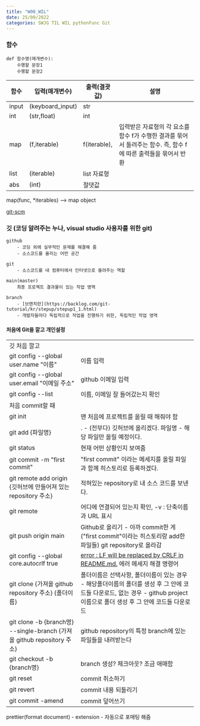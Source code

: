 ```yaml
---
title: "W00_WIL"
date: 25/09/2022
categories: SWJG TIL WIL pythonFunc Git
---
```

### 함수
    def 함수명(매개변수):
        수행할 문장1
        수행할 문장2

|함수|입력(매개변수)|출력(결괏값)|설명|
|---|---|---|---|
input|(keyboard_input)|str
int|(str,float)|int
map|(f,iterable)|f(iterable),|입력받은 자료형의 각 요소를 함수 f가 수행한 결과를 묶어서 돌려주는 함수. 즉, 함수 f에 따른 출력들을 묶어서 반환
list|(iterable)|list 자료형
abs|(int)|절댓값

<!-- ### 로그인 작동 원리 -->
map(func, *iterables) --> map object


[git-scm](git-scm.com)
### 깃 (코딩 알려주는 누나, visual studio 사용자를 위한 git)
    github
        - 코딩 외에 실무적인 문제를 해결해 줌
        - 소스코드를 올리는 어떤 공간   

    git
        - 소스코드를 내 컴퓨터에서 인터넷으로 올려주는 역할   

    main(master)
        최종 프로젝트 결과물이 있는 작업 영역
    
    branch
        - [브랜치란](https://backlog.com/git-tutorial/kr/stepup/stepup1_1.html)
        - 개발자들마다 독립적으로 작업을 진행하기 위한, 독립적인 작업 영역
    

#### 처음에 Git을 깔고 개인설정      

|||
|---|---|
깃 처음 깔고||
git config --global user.name "이름"|이름 입력
git config --global user.email "이메일 주소"|github 이메일 입력
git config --list|이름, 이메일 잘 들어갔는지 확인
처음 commit할 때||
git init|맨 처음에 프로젝트를 올릴 때 해줘야 함
git add {파일명}|. - (전부다) 깃허브에 올리겠다. 파일명 - 해당 파일만 올릴 예정이다.
git status|현재 어떤 상황인지 보여줌
git commit -m "first commit"|"first commit" 이라는 메세지를 올릴 파일과 함께 히스토리로 등록하겠다.
git remote add origin {깃허브에 만들어져 있는 repository 주소}|적혀있는 repository로 내 소스 코드를 보낸다.
git remote|어디에 연결되어 있는지 확인, -v : 단축이름과 URL 표시
git push origin main|Github로 올리기 - 아까 commit한 게("first commit"이라는 히스토리랑 add한 파일들) git repository로 올라감
git config --global core.autocrlf true|[error : LF will be replaced by CRLF in README.md.](https://wotres.tistory.com/entry/git-warning-LF-will-be-replaced-by-CRLF-in-READMEmd) 에러 메세지 해결 명령어
git clone {가져올 github repository 주소} {폴더이름}| 폴더이름은 선택사항, 폴더이름이 있는 경우 - 해당폴더이름의 폴더를 생성 후 그 안에 코드들 다운로드, 없는 경우 - github project 이름으로 폴더 생성 후 그 안에 코드들 다운로드
git clone -b {branch명} --single-branch {가져올 github repository 주소}|github repository의 특정 branch에 있는 파일들을 내려받는다
git checkout -b {branch명}|branch 생성? 체크아웃? 조금 애매함
git reset|commit 취소하기
git revert|commit 내용 되돌리기
git commit -amend|commit 덮어쓰기

prettier(format document) - extension - 자동으로 포매팅 해줌
